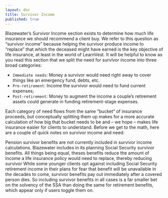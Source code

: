 ```yaml
---
layout: doc
title: Survivor Income
published: true
---
```


Blazewater’s Survivor Income section exists to determine how much life insurance we should recommend a client buy. We refer to this question as “survivor income” because helping the survivor produce income to “replace” that which the deceased might have earned is the key objective of life insurance, at least in the world of LearnVest. It will be helpful to know as you read this section that we split the need for survivor income into three broad categories:
* `Immediate needs`: Money a survivor would need right away to cover things like an emergency
fund, debts, etc.
* `Pre-retirement`: Income the survivor would need to fund current expenses;
* `Post-retirement`: Money to augment the income a couple’s retirement assets could generate in funding retirement-stage expenses.
 
Each category of need flows from the same “bucket” of insurance proceeds, but conceptually splitting them up makes for a more accurate calculation of how big that bucket needs to be and – we hope – makes life insurance easier for clients to understand.
Before we get to the math, here are a couple of quick notes on survivor income and need:
 
Pension survivor benefits are not currently included in survivor income calculations.
Blazewater includes in its planning Social Security survivor benefits. All things being equal, theses benefits reduce the amount of income a life insurance policy would need to replace, thereby reducing survivor 
While some younger clients opt against including Social Security retirement income in their plans for fear that benefit will be unavailable in the decades to come, survivor benefits pay out immediately after a covered person dies. So including survivor benefits in all cases is a far smaller bet on the solvency of the SSA than doing the same for retirement benefits, which appear only if users toggle them on.
